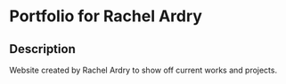 # Portfolio for Rachel Ardry

## Description

Website created by Rachel Ardry to show off current works and projects.

